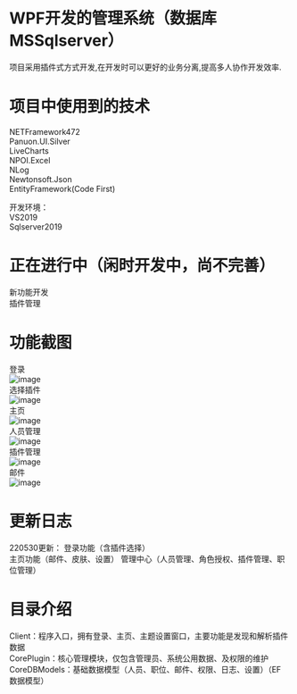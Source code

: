 ﻿
# WPF开发的管理系统（数据库MSSqlserver）

项目采用插件式方式开发,在开发时可以更好的业务分离,提高多人协作开发效率.  

# 项目中使用到的技术

NETFramework472  
Panuon.UI.Silver  
LiveCharts  
NPOI.Excel  
NLog  
Newtonsoft.Json  
EntityFramework(Code First)  

开发环境：  
VS2019  
Sqlserver2019  


# 正在进行中（闲时开发中，尚不完善）

新功能开发  
插件管理  

# 功能截图

登录  
![image]( https://https://github.com/straw-git/WPFManager/tree/master/%E6%95%88%E6%9E%9C%E5%9B%BE/登录.jpg)  
选择插件  
![image]( https://https://github.com/straw-git/WPFManager/tree/master/%E6%95%88%E6%9E%9C%E5%9B%BE/选择插件.jpg)  
主页  
![image]( https://https://github.com/straw-git/WPFManager/tree/master/%E6%95%88%E6%9E%9C%E5%9B%BE/主页.jpg)  
人员管理  
![image]( https://https://github.com/straw-git/WPFManager/tree/master/%E6%95%88%E6%9E%9C%E5%9B%BE/人员管理.jpg)  
插件管理  
![image]( https://https://github.com/straw-git/WPFManager/tree/master/%E6%95%88%E6%9E%9C%E5%9B%BE/插件管理.jpg)  
邮件  
![image]( https://https://github.com/straw-git/WPFManager/tree/master/%E6%95%88%E6%9E%9C%E5%9B%BE/邮件.jpg)  

# 更新日志

220530更新：
登录功能（含插件选择）  
主页功能（邮件、皮肤、设置）
管理中心（人员管理、角色授权、插件管理、职位管理）  

# 目录介绍
Client：程序入口，拥有登录、主页、主题设置窗口，主要功能是发现和解析插件数据  
CorePlugin：核心管理模块，仅包含管理员、系统公用数据、及权限的维护  
CoreDBModels：基础数据模型（人员、职位、邮件、权限、日志、设置）（EF 数据模型）  

